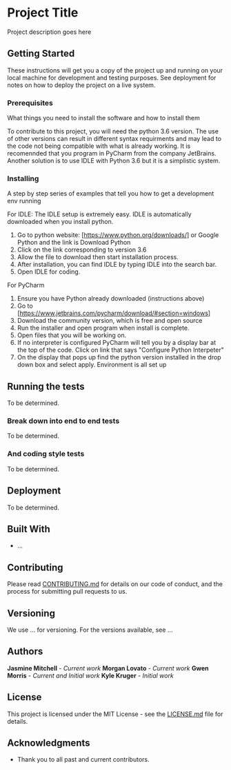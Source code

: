# Project Title

Project description goes here

## Getting Started

These instructions will get you a copy of the project up and running on your local machine for development and testing purposes. See deployment for notes on how to deploy the project on a live system.

### Prerequisites
What things you need to install the software and how to install them

To contribute to this project, you will need the python 3.6 version. The use of other versions can result in different syntax requirments and may lead to the code not being compatible with what is already working. It is recomennded that you program in PyCharm from the company JetBrains. Another solution is to use IDLE with Python 3.6 but it is a simplistic system. 

### Installing

A step by step series of examples that tell you how to get a development env running

For IDLE: 
The IDLE setup is extremely easy. IDLE is automatically downloaded when you install python. 
1. Go to python website: [https://www.python.org/downloads/] or Google Python and the link is Download Python
2. Click on the link corresponding to version 3.6 
3. Allow the file to download then start installation process.
4. After installation, you can find IDLE by typing IDLE into the search bar. 
5. Open IDLE for coding. 

For PyCharm
1. Ensure you have Python already downloaded (instructions above)
2. Go to [https://www.jetbrains.com/pycharm/download/#section=windows]
3. Download the community version, which is free and open source
4. Run the installer and open program when install is complete. 
5. Open files that you will be working on. 
6. If no interpreter is configured PyCharm will tell you by a display bar at the top of the code. Click on link that says 
    "Configure Python Interpeter"
7. On the display that pops up find the python version installed in the drop down box and select apply. 
Environment is all set up

## Running the tests

To be determined.

### Break down into end to end tests

To be determined.

### And coding style tests

To be determined.

## Deployment

To be determined.

## Built With

* ...

## Contributing

Please read [CONTRIBUTING.md](https://github.com/NAU-OSS/Group4/blob/master/CONTRIBUTING) for details on our code of conduct, and the process for submitting pull requests to us.

## Versioning

We use ... for versioning. For the versions available, see ...

## Authors
**Jasmine Mitchell** - *Current work*
**Morgan Lovato** - *Current work*
**Gwen Morris** - *Current and Initial work*
**Kyle Kruger** - *Initial work*

## License

This project is licensed under the MIT License - see the [LICENSE.md](https://github.com/NAU-OSS/Group4/blob/master/LICENSE) file for details.

## Acknowledgments
* Thank you to all past and current contributors.

